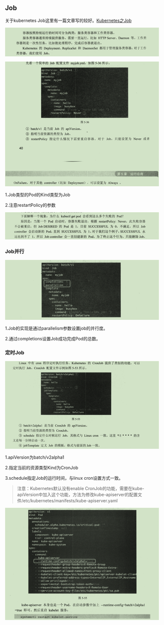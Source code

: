 ## Job

关于kubernetes Job这里有一篇文章写的较好。[Kubernetes之Job](https://blog.csdn.net/dkfajsldfsdfsd/article/details/81133822)

![1550340934748](.image/Job.assets/1550340934748.png)

![1550341047034](.image/Job.assets/1550341047034.png)

1.Job类型的Pod的Kind类型为Job

2.注意restartPolicy的参数

![1550341509389](.image/Job.assets/1550341509389.png)

### Job并行

![1550342986741](.image/Job.assets/1550342986741.png)

1.Job的实现是通过parallelism参数设置job的并行度。

2.通过completions设置Job成功完成Pod的总数。

### 定时Job

![1550343173199](.image/Job.assets/1550343173199.png)

1.apiVersion为batch/v2alpha1

2.指定当前的资源类型Kind为CronJob

3.schedule指定Job的运行时间，与linux cron设置方式一致。

> 注意：Kubernetes默认没有enable CronJob的功能，需要在kube-apiVersion中加入这个功能，方法为修改kube-apiserver的配置文件/etc/kubernetes/manifests/kube-apiserver.yaml

![1550343871677](.image/Job.assets/1550343871677.png)

